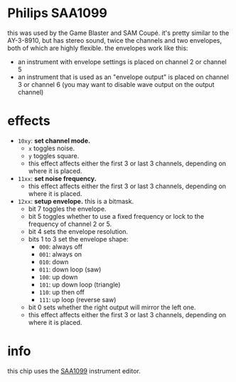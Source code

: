 # Philips SAA1099

this was used by the Game Blaster and SAM Coupé. it's pretty similar to the AY-3-8910, but has stereo sound, twice the channels and two envelopes, both of which are highly flexible. the envelopes work like this:
- an instrument with envelope settings is placed on channel 2 or channel 5
- an instrument that is used as an "envelope output" is placed on channel 3 or channel 6 (you may want to disable wave output on the output channel)

# effects

- `10xy`: **set channel mode.**
  - `x` toggles noise.
  - `y` toggles square.
  - this effect affects either the first 3 or last 3 channels, depending on where it is placed.
- `11xx`: **set noise frequency.**
  - this effect affects either the first 3 or last 3 channels, depending on where it is placed.
- `12xx`: **setup envelope.** this is a bitmask.
  - bit 7 toggles the envelope.
  - bit 5 toggles whether to use a fixed frequency or lock to the frequency of channel 2 or 5.
  - bit 4 sets the envelope resolution.
  - bits 1 to 3 set the envelope shape:
    - `000`: always off
    - `001`: always on
    - `010`: down
    - `011`: down loop (saw)
    - `100`: up down
    - `101`: up down loop (triangle)
    - `110`: up then off
    - `111`: up loop (reverse saw)
  - bit 0 sets whether the right output will mirror the left one.
  - this effect affects either the first 3 or last 3 channels, depending on where it is placed.

# info

this chip uses the [SAA1099](../4-instrument/saa.md) instrument editor.
